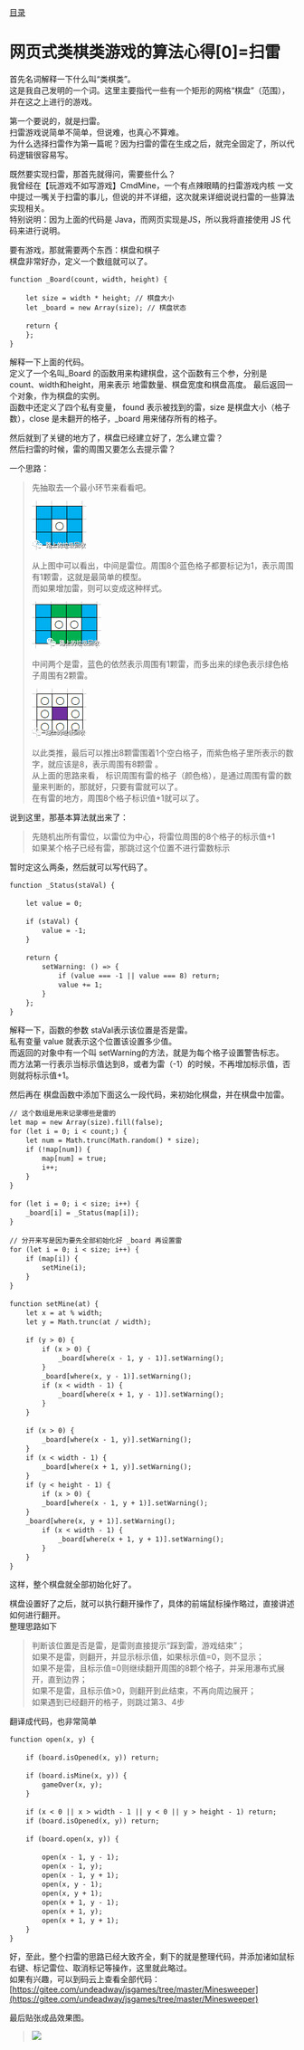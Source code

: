 [目录](../)

# 网页式类棋类游戏的算法心得[0]=扫雷

首先名词解释一下什么叫“类棋类”。  
这是我自己发明的一个词。这里主要指代一些有一个矩形的网格“棋盘”（范围），并在这之上进行的游戏。

第一个要说的，就是扫雷。  
扫雷游戏说简单不简单，但说难，也真心不算难。  
为什么选择扫雷作为第一篇呢？因为扫雷的雷在生成之后，就完全固定了，所以代码逻辑很容易写。

既然要实现扫雷，那首先就得问，需要些什么？  
我曾经在【玩游戏不如写游戏】CmdMine，一个有点辣眼睛的扫雷游戏内核  一文中提过一嘴关于扫雷的事儿，但说的并不详细，这次就来详细说说扫雷的一些算法实现相关。  
特别说明：因为上面的代码是 Java，而网页实现是JS，所以我将直接使用 JS 代码来进行说明。

要有游戏，那就需要两个东西：棋盘和棋子  
棋盘非常好办，定义一个数组就可以了。

```
function _Board(count, width, height) {

    let size = width * height; // 棋盘大小
    let _board = new Array(size); // 棋盘状态

    return {
    };
}
```

解释一下上面的代码。  
定义了一个名叫_Board 的函数用来构建棋盘，这个函数有三个参，分别是 count、width和height，用来表示 地雷数量、棋盘宽度和棋盘高度。
最后返回一个对象，作为棋盘的实例。  
函数中还定义了四个私有变量， found 表示被找到的雷，size 是棋盘大小（格子数），close 是未翻开的格子，_board 用来储存所有的格子。

然后就到了关键的地方了，棋盘已经建立好了，怎么建立雷？  
然后扫雷的时候，雷的周围又要怎么去提示雷？

一个思路：
>
> 先抽取去一个最小环节来看看吧。
> 
> ![](./m001.png)
> 
> 从上图中可以看出，中间是雷位。周围8个蓝色格子都要标记为1，表示周围有1颗雷，这就是最简单的模型。  
> 而如果增加雷，则可以变成这种样式。
> 
> ![](./m002.png)
> 
> 中间两个是雷，蓝色的依然表示周围有1颗雷，而多出来的绿色表示绿色格子周围有2颗雷。
> 
> ![](./m003.png)
> 
> 以此类推，最后可以推出8颗雷围着1个空白格子，而紫色格子里所表示的数字，就应该是8，表示周围有8颗雷 。  
> 从上面的思路来看， 标识周围有雷的格子（颜色格），是通过周围有雷的数量来判断的，那就好，只要有雷就可以了。  
> 在有雷的地方，周围8个格子标识值+1就可以了。

说到这里，那基本算法就出来了：

> 先随机出所有雷位，以雷位为中心，将雷位周围的8个格子的标示值+1  
> 如果某个格子已经有雷，那跳过这个位置不进行雷数标示

暂时定这么两条，然后就可以写代码了。

```
function _Status(staVal) {

    let value = 0;

    if (staVal) {
        value = -1;
    }

    return {
        setWarning: () => {
            if (value === -1 || value === 8) return;
            value += 1;
        }
    };
}
```

解释一下，函数的参数 staVal表示该位置是否是雷。  
私有变量 value 就表示这个位置该设置多少值。  
而返回的对象中有一个叫 setWarning的方法，就是为每个格子设置警告标志。  
而方法第一行表示当标示值达到8，或者为雷（-1）的时候，不再增加标示值，否则就将标示值+1。

然后再在 棋盘函数中添加下面这么一段代码，来初始化棋盘，并在棋盘中加雷。

```
// 这个数组是用来记录哪些是雷的
let map = new Array(size).fill(false);
for (let i = 0; i < count;) {
    let num = Math.trunc(Math.random() * size);
    if (!map[num]) {
        map[num] = true;
        i++;
    }
}

for (let i = 0; i < size; i++) {
    _board[i] = _Status(map[i]);
}

// 分开来写是因为要先全部初始化好 _board 再设置雷
for (let i = 0; i < size; i++) {
    if (map[i]) {
        setMine(i);
    }
}

function setMine(at) {
    let x = at % width;
    let y = Math.trunc(at / width);

    if (y > 0) {
        if (x > 0) {
            _board[where(x - 1, y - 1)].setWarning();
        }
        _board[where(x, y - 1)].setWarning();
        if (x < width - 1) {
            _board[where(x + 1, y - 1)].setWarning();
        }
    }

    if (x > 0) {
        _board[where(x - 1, y)].setWarning();
    }
    if (x < width - 1) {
        _board[where(x + 1, y)].setWarning();
    }
    if (y < height - 1) {
        if (x > 0) {
        _board[where(x - 1, y + 1)].setWarning();
    }
    _board[where(x, y + 1)].setWarning();
        if (x < width - 1) {
            _board[where(x + 1, y + 1)].setWarning();
        }
    }
}
```
这样，整个棋盘就全部初始化好了。

棋盘设置好了之后，就可以执行翻开操作了，具体的前端鼠标操作略过，直接讲述如何进行翻开。  
整理思路如下

> 判断该位置是否是雷，是雷则直接提示“踩到雷，游戏结束”；  
> 如果不是雷，则翻开，并显示标示值，如果标示值=0，则不显示；  
> 如果不是雷，且标示值=0则继续翻开周围的8颗个格子，并采用瀑布式展开，直到边界；  
> 如果不是雷，且标示值>0，则翻开到此结束，不再向周边展开；  
> 如果遇到已经翻开的格子，则跳过第3、4步

翻译成代码，也非常简单
```
function open(x, y) {

    if (board.isOpened(x, y)) return;

    if (board.isMine(x, y)) {
        gameOver(x, y);
    }

    if (x < 0 || x > width - 1 || y < 0 || y > height - 1) return;
    if (board.isOpened(x, y)) return;

    if (board.open(x, y)) {

        open(x - 1, y - 1);
        open(x - 1, y);
        open(x - 1, y + 1);
        open(x, y - 1);
        open(x, y + 1);
        open(x + 1, y - 1);
        open(x + 1, y);
        open(x + 1, y + 1);
    }
}
```
好，至此，整个扫雷的思路已经大致齐全，剩下的就是整理代码，并添加诸如鼠标右键、标记雷位、取消标记等操作，这里就此略过。  
如果有兴趣，可以到码云上查看全部代码：[https://gitee.com/undeadway/jsgames/tree/master/Minesweeper](https://gitee.com/undeadway/jsgames/tree/master/Minesweeper)

最后贴张成品效果图。

> 
> ![](./m004.png)
> 